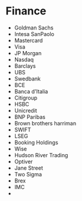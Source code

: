 # Finance
* Goldman Sachs
* Intesa SanPaolo
* Mastercard
* Visa
* JP Morgan
* Nasdaq
* Barclays
* UBS
* Swedbank
* BCE
* Banca d'Italia
* Citigroup
* HSBC
* Unicredit
* BNP Paribas
* Brown brothers harriman
* SWIFT
* LSEG
* Booking Holdings
* Wise
* Hudson River Trading
* Optiver
* Jane Street
* Two Sigma
* Brex
* IMC
* 
